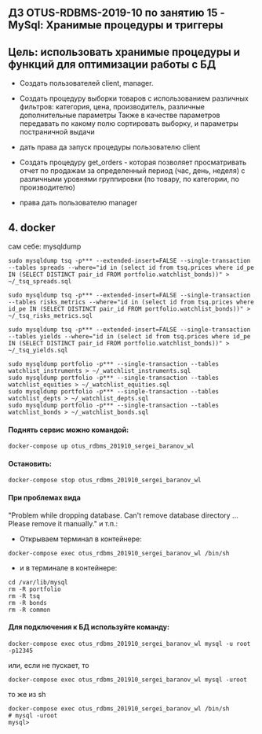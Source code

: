 ДЗ OTUS-RDBMS-2019-10 по занятию 15 - MySql: Хранимые процедуры и триггеры
---------------------------------------------------------
Цель: использовать хранимые процедуры и функций для оптимизации работы с БД
---------------------------------------------------------

- Создать пользователей client, manager.
- Создать процедуру выборки товаров с использованием различных фильтров: категория, цена, производитель, различные дополнительные параметры
Также в качестве параметров передавать по какому полю сортировать выборку, и параметры постраничной выдачи
- дать права да запуск процедуры пользователю client

- Создать процедуру get_orders - которая позволяет просматривать отчет по продажам за определенный период (час, день, неделя)
с различными уровнями группировки (по товару, по категории, по производителю)
- права дать пользователю manager

## 4. docker <a name="docker"></a>

сам себе: mysqldump
```
sudo mysqldump tsq -p*** --extended-insert=FALSE --single-transaction --tables spreads --where="id in (select id from tsq.prices where id_pe IN (SELECT DISTINCT pair_id FROM portfolio.watchlist_bonds))" > ~/_tsq_spreads.sql

sudo mysqldump tsq -p*** --extended-insert=FALSE --single-transaction --tables risks_metrics --where="id in (select id from tsq.prices where id_pe IN (SELECT DISTINCT pair_id FROM portfolio.watchlist_bonds))" > ~/_tsq_risks_metrics.sql

sudo mysqldump tsq -p*** --extended-insert=FALSE --single-transaction --tables yields --where="id in (select id from tsq.prices where id_pe IN (SELECT DISTINCT pair_id FROM portfolio.watchlist_bonds))" > ~/_tsq_yields.sql

sudo mysqldump portfolio -p*** --single-transaction --tables watchlist_instruments > ~/_watchlist_instruments.sql
sudo mysqldump portfolio -p*** --single-transaction --tables watchlist_equities > ~/_watchlist_equities.sql
sudo mysqldump portfolio -p*** --single-transaction --tables watchlist_depts > ~/_watchlist_depts.sql
sudo mysqldump portfolio -p*** --single-transaction --tables watchlist_bonds > ~/_watchlist_bonds.sql
```

#### Поднять сервис можно командой:

```
docker-compose up otus_rdbms_201910_sergei_baranov_wl
```

#### Остановить:

```
docker-compose stop otus_rdbms_201910_sergei_baranov_wl
```

#### При проблемах вида
"Problem while dropping database.
Can't remove database directory ... Please remove it manually."
и т.п.:

- Открываем терминал в контейнере:

```
docker-compose exec otus_rdbms_201910_sergei_baranov_wl /bin/sh
```

- и в терминале в контейнере:

```
cd /var/lib/mysql
rm -R portfolio
rm -R tsq
rm -R bonds
rm -R common
```

#### Для подключения к БД используйте команду:

```
docker-compose exec otus_rdbms_201910_sergei_baranov_wl mysql -u root -p12345
```

или, если не пускает, то

```
docker-compose exec otus_rdbms_201910_sergei_baranov_wl mysql -uroot
```

то же из sh

```
docker-compose exec otus_rdbms_201910_sergei_baranov_wl /bin/sh
# mysql -uroot
mysql>
```